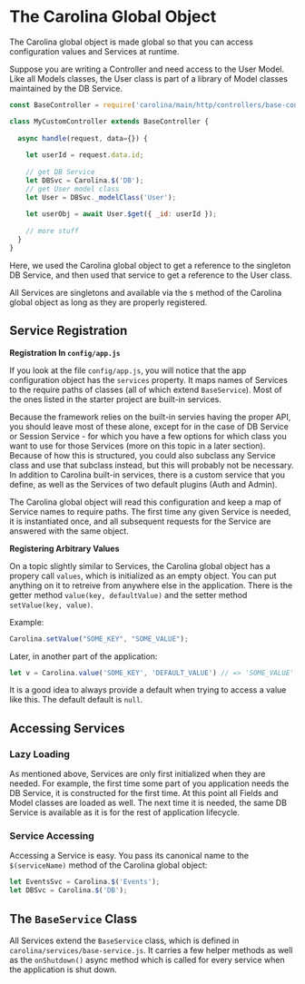 
# The Carolina Global Object

The Carolina global object is made global so that you can access configuration
values and Services at runtime.

Suppose you are writing a Controller and need access to the User Model. Like 
all Models classes, the User class is part of a library of Model classes
maintained by the DB Service.

```javascript
const BaseController = require('carolina/main/http/controllers/base-controller');

class MyCustomController extends BaseController {
  
  async handle(request, data={}) {
    
    let userId = request.data.id;
    
    // get DB Service
    let DBSvc = Carolina.$('DB');
    // get User model class
    let User = DBSvc._modelClass('User');
    
    let userObj = await User.$get({ _id: userId });
    
    // more stuff
  }
}
```

Here, we used the Carolina global object to get a reference to the singleton 
DB Service, and then used that service to get a reference to the User class.

All Services are singletons and available via the `$` method of the 
Carolina global object as long as they are properly registered.

## Service Registration

**Registration In `config/app.js`**

If you look at the file `config/app.js`, you will notice that the app 
configuration object has the `services` property. It maps names of Services
to the require paths of classes (all of which extend `BaseService`). Most
of the ones listed in the starter project are built-in services.

Because the framework relies on the built-in servies having the 
proper API, you should leave most of these alone, except for in the case of 
DB Service or Session Service - for which you have a few options for which
class you want to use for those Services (more on this topic in a later
section). Because of how this is structured, you could also subclass any 
Service class and use that subclass instead, but this will probably not 
be necessary. In addition to Carolina built-in services, there is a custom
service that you define, as well as the Services of
two default plugins (Auth and Admin). 

The Carolina global object will read this configuration and keep a map of
Service names to require paths. The first time any given Service is needed,
it is instantiated once, and all subsequent requests for the Service are
answered with the same object.

**Registering Arbitrary Values**

On a topic slightly similar to Services, the Carolina global object has a
propery call `values`, which is initialized as an empty object. You can 
put anything on it to retreive from anywhere else in the application.
There is the getter method `value(key, defaultValue)` and the setter
method `setValue(key, value)`.

Example:

```javascript
Carolina.setValue("SOME_KEY", "SOME_VALUE");
```

Later, in another part of the application:

```javascript
let v = Carolina.value('SOME_KEY', 'DEFAULT_VALUE') // => 'SOME_VALUE'
```

It is a good idea to always provide a default when trying to access a value 
like this. The default default is `null`.

## Accessing Services

### Lazy Loading

As mentioned above, Services are only first initialized when they are needed.
For example, the first time some part of you application needs the DB Service,
it is constructed for the first time. At this point all Fields and Model classes
are loaded as well. The next time it is needed, the same DB Service is 
available as it is for the rest of application lifecycle.

### Service Accessing

Accessing a Service is easy. You pass its canonical name to the `$(serviceName)`
method of the Carolina global object:

```javascript
let EventsSvc = Carolina.$('Events');
let DBSvc = Carolina.$('DB');
```

## The `BaseService` Class

All Services extend the `BaseService` class, which is defined in 
`carolina/services/base-service.js`. It carries a few helper methods
as well as the `onShutdown()` async method which is called for every service
when the application is shut down.